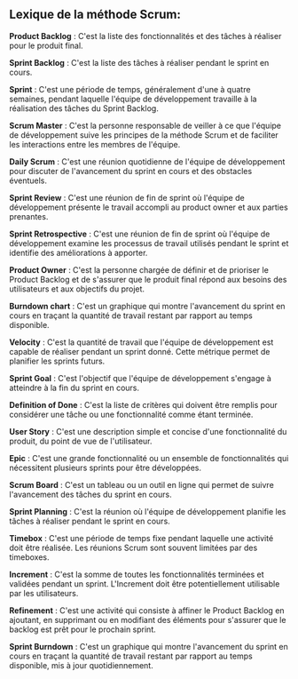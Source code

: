 ## Lexique de la méthode Scrum:

**Product Backlog** : C'est la liste des fonctionnalités et des tâches à réaliser pour le produit final.

**Sprint Backlog** : C'est la liste des tâches à réaliser pendant le sprint en cours.

**Sprint** : C'est une période de temps, généralement d'une à quatre semaines, pendant laquelle l'équipe de développement travaille à la réalisation des tâches du Sprint Backlog.

**Scrum Master** : C'est la personne responsable de veiller à ce que l'équipe de développement suive les principes de la méthode Scrum et de faciliter les interactions entre les membres de l'équipe.

**Daily Scrum** : C'est une réunion quotidienne de l'équipe de développement pour discuter de l'avancement du sprint en cours et des obstacles éventuels.

**Sprint Review** : C'est une réunion de fin de sprint où l'équipe de développement présente le travail accompli au product owner et aux parties prenantes.

**Sprint Retrospective** : C'est une réunion de fin de sprint où l'équipe de développement examine les processus de travail utilisés pendant le sprint et identifie des améliorations à apporter.

**Product Owner** : C'est la personne chargée de définir et de prioriser le Product Backlog et de s'assurer que le produit final répond aux besoins des utilisateurs et aux objectifs du projet.

**Burndown chart** : C'est un graphique qui montre l'avancement du sprint en cours en traçant la quantité de travail restant par rapport au temps disponible.

**Velocity** : C'est la quantité de travail que l'équipe de développement est capable de réaliser pendant un sprint donné. Cette métrique permet de planifier les sprints futurs.

**Sprint Goal** : C'est l'objectif que l'équipe de développement s'engage à atteindre à la fin du sprint en cours.

**Definition of Done** : C'est la liste de critères qui doivent être remplis pour considérer une tâche ou une fonctionnalité comme étant terminée.

**User Story** : C'est une description simple et concise d'une fonctionnalité du produit, du point de vue de l'utilisateur.

**Epic** : C'est une grande fonctionnalité ou un ensemble de fonctionnalités qui nécessitent plusieurs sprints pour être développées.

**Scrum Board** : C'est un tableau ou un outil en ligne qui permet de suivre l'avancement des tâches du sprint en cours.

**Sprint Planning** : C'est la réunion où l'équipe de développement planifie les tâches à réaliser pendant le sprint en cours.

**Timebox** : C'est une période de temps fixe pendant laquelle une activité doit être réalisée. Les réunions Scrum sont souvent limitées par des timeboxes.

**Increment** : C'est la somme de toutes les fonctionnalités terminées et validées pendant un sprint. L'Increment doit être potentiellement utilisable par les utilisateurs.

**Refinement** : C'est une activité qui consiste à affiner le Product Backlog en ajoutant, en supprimant ou en modifiant des éléments pour s'assurer que le backlog est prêt pour le prochain sprint.

**Sprint Burndown** : C'est un graphique qui montre l'avancement du sprint en cours en traçant la quantité de travail restant par rapport au temps disponible, mis à jour quotidiennement.
